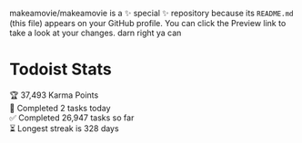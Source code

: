 makeamovie/makeamovie is a ✨ special ✨ repository because its `README.md` (this file) appears on your GitHub profile.
You can click the Preview link to take a look at your changes. darn right ya can

# Todoist Stats

<!-- TODO-IST:START -->
🏆  37,493 Karma Points           
🌸  Completed 2 tasks today           
✅  Completed 26,947 tasks so far           
⏳  Longest streak is 328 days
<!-- TODO-IST:END -->